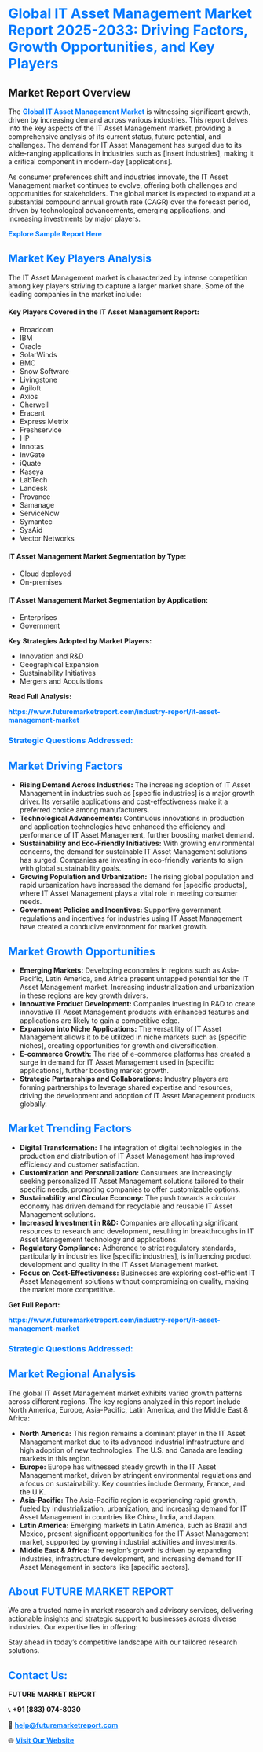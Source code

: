 <h1 style="color: #007BFF;">Global IT Asset Management Market Report 2025-2033: Driving Factors, Growth Opportunities, and Key Players</h1>

<section id="overview">
<h2>Market Report Overview</h2>
<p>The <a href="https://www.futuremarketreport.com/industry-report/it-asset-management-market" style="color: #007BFF; text-decoration: none;"><strong>Global IT Asset Management Market</strong></a> is witnessing significant growth, driven by increasing demand across various industries. This report delves into the key aspects of the IT Asset Management market, providing a comprehensive analysis of its current status, future potential, and challenges. The demand for IT Asset Management has surged due to its wide-ranging applications in industries such as [insert industries], making it a critical component in modern-day [applications].</p>
<p>As consumer preferences shift and industries innovate, the IT Asset Management market continues to evolve, offering both challenges and opportunities for stakeholders. The global market is expected to expand at a substantial compound annual growth rate (CAGR) over the forecast period, driven by technological advancements, emerging applications, and increasing investments by major players.</p>
</section>

<section id="overview">
<p><a href="https://www.futuremarketreport.com/request-sample/reportId=63480" style="color: #007BFF; text-decoration: none;"><strong>Explore Sample Report Here</strong></a></p>
</section>

<section id="key-players">
<h2 style="color: #007BFF;">Market Key Players Analysis</h2>
<p>The IT Asset Management market is characterized by intense competition among key players striving to capture a larger market share. Some of the leading companies in the market include:</p>
<h4>Key Players Covered in the IT Asset Management Report:</h4>
<ul><li>Broadcom</li><li>IBM</li><li>Oracle</li><li>SolarWinds</li><li>BMC</li><li>Snow Software</li><li>Livingstone</li><li>Agiloft</li><li>Axios</li><li>Cherwell</li><li>Eracent</li><li>Express Metrix</li><li>Freshservice</li><li>HP</li><li>Innotas</li><li>InvGate</li><li>iQuate</li><li>Kaseya</li><li>LabTech</li><li>Landesk</li><li>Provance</li><li>Samanage</li><li>ServiceNow</li><li>Symantec</li><li>SysAid</li><li>Vector Networks</li></ul>
<h4>IT Asset Management Market Segmentation by Type:</h4>
<ul><li>Cloud deployed</li><li>On-premises</li></ul>

<h4>IT Asset Management Market Segmentation by Application:</h4>
<ul><li>Enterprises</li><li>Government</li></ul>
<p><strong>Key Strategies Adopted by Market Players:</strong></p>
<ul>
<li>Innovation and R&D</li>
<li>Geographical Expansion</li>
<li>Sustainability Initiatives</li>
<li>Mergers and Acquisitions</li>
</ul>
</section>

<section>
<p><strong>Read Full Analysis: </strong></p><a href="https://www.futuremarketreport.com/industry-report/it-asset-management-market" style="color: #007BFF; text-decoration: none;"><strong>https://www.futuremarketreport.com/industry-report/it-asset-management-market</strong></a>
<h3 style="color: #007BFF;">Strategic Questions Addressed:</h3>
</section>

<section id="driving-factors">
<h2 style="color: #007BFF;">Market Driving Factors</h2>
<ul>
<li><strong>Rising Demand Across Industries:</strong> The increasing adoption of IT Asset Management in industries such as [specific industries] is a major growth driver. Its versatile applications and cost-effectiveness make it a preferred choice among manufacturers.</li>
<li><strong>Technological Advancements:</strong> Continuous innovations in production and application technologies have enhanced the efficiency and performance of IT Asset Management, further boosting market demand.</li>
<li><strong>Sustainability and Eco-Friendly Initiatives:</strong> With growing environmental concerns, the demand for sustainable IT Asset Management solutions has surged. Companies are investing in eco-friendly variants to align with global sustainability goals.</li>
<li><strong>Growing Population and Urbanization:</strong> The rising global population and rapid urbanization have increased the demand for [specific products], where IT Asset Management plays a vital role in meeting consumer needs.</li>
<li><strong>Government Policies and Incentives:</strong> Supportive government regulations and incentives for industries using IT Asset Management have created a conducive environment for market growth.</li>
</ul>
</section>

<section id="growth-opportunities">
<h2 style="color: #007BFF;">Market Growth Opportunities</h2>
<ul>
<li><strong>Emerging Markets:</strong> Developing economies in regions such as Asia-Pacific, Latin America, and Africa present untapped potential for the IT Asset Management market. Increasing industrialization and urbanization in these regions are key growth drivers.</li>
<li><strong>Innovative Product Development:</strong> Companies investing in R&D to create innovative IT Asset Management products with enhanced features and applications are likely to gain a competitive edge.</li>
<li><strong>Expansion into Niche Applications:</strong> The versatility of IT Asset Management allows it to be utilized in niche markets such as [specific niches], creating opportunities for growth and diversification.</li>
<li><strong>E-commerce Growth:</strong> The rise of e-commerce platforms has created a surge in demand for IT Asset Management used in [specific applications], further boosting market growth.</li>
<li><strong>Strategic Partnerships and Collaborations:</strong> Industry players are forming partnerships to leverage shared expertise and resources, driving the development and adoption of IT Asset Management products globally.</li>
</ul>
</section>

<section id="trending-factors">
<h2 style="color: #007BFF;">Market Trending Factors</h2>
<ul>
<li><strong>Digital Transformation:</strong> The integration of digital technologies in the production and distribution of IT Asset Management has improved efficiency and customer satisfaction.</li>
<li><strong>Customization and Personalization:</strong> Consumers are increasingly seeking personalized IT Asset Management solutions tailored to their specific needs, prompting companies to offer customizable options.</li>
<li><strong>Sustainability and Circular Economy:</strong> The push towards a circular economy has driven demand for recyclable and reusable IT Asset Management solutions.</li>
<li><strong>Increased Investment in R&D:</strong> Companies are allocating significant resources to research and development, resulting in breakthroughs in IT Asset Management technology and applications.</li>
<li><strong>Regulatory Compliance:</strong> Adherence to strict regulatory standards, particularly in industries like [specific industries], is influencing product development and quality in the IT Asset Management market.</li>
<li><strong>Focus on Cost-Effectiveness:</strong> Businesses are exploring cost-efficient IT Asset Management solutions without compromising on quality, making the market more competitive.</li>
</ul>
</section>

<section>
<p><strong>Get Full Report: </strong></p><a href="https://www.futuremarketreport.com/industry-report/it-asset-management-market" style="color: #007BFF; text-decoration: none;"><strong>https://www.futuremarketreport.com/industry-report/it-asset-management-market</strong></a>
<h3 style="color: #007BFF;">Strategic Questions Addressed:</h3>
</section>


<section id="regional-analysis">
<h2 style="color: #007BFF;">Market Regional Analysis</h2>
<p>The global IT Asset Management market exhibits varied growth patterns across different regions. The key regions analyzed in this report include North America, Europe, Asia-Pacific, Latin America, and the Middle East & Africa:</p>
<ul>
<li><strong>North America:</strong> This region remains a dominant player in the IT Asset Management market due to its advanced industrial infrastructure and high adoption of new technologies. The U.S. and Canada are leading markets in this region.</li>
<li><strong>Europe:</strong> Europe has witnessed steady growth in the IT Asset Management market, driven by stringent environmental regulations and a focus on sustainability. Key countries include Germany, France, and the U.K.</li>
<li><strong>Asia-Pacific:</strong> The Asia-Pacific region is experiencing rapid growth, fueled by industrialization, urbanization, and increasing demand for IT Asset Management in countries like China, India, and Japan.</li>
<li><strong>Latin America:</strong> Emerging markets in Latin America, such as Brazil and Mexico, present significant opportunities for the IT Asset Management market, supported by growing industrial activities and investments.</li>
<li><strong>Middle East & Africa:</strong> The region’s growth is driven by expanding industries, infrastructure development, and increasing demand for IT Asset Management in sectors like [specific sectors].</li>
</ul>
</section>

<footer>
<h2 style="color: #007BFF;">About FUTURE MARKET REPORT</h2>
<p>We are a trusted name in market research and advisory services, delivering actionable insights and strategic support to businesses across diverse industries. Our expertise lies in offering:</p>

<p>Stay ahead in today’s competitive landscape with our tailored research solutions.</p>

<h2 style="color: #007BFF;">Contact Us:</h2>
<p><strong>FUTURE MARKET REPORT</strong></p>
<p>📞 <strong>+91 (883) 074-8030</strong></p>
<p>📧 <strong><a href="mailto:help@futuremarketreport.com" style="color: #007BFF;">help@futuremarketreport.com</a></strong></p>
<p>🌐 <strong><a href="https://www.futuremarketreport.com/" style="color: #007BFF;">Visit Our Website</a></strong></p>
</footer>